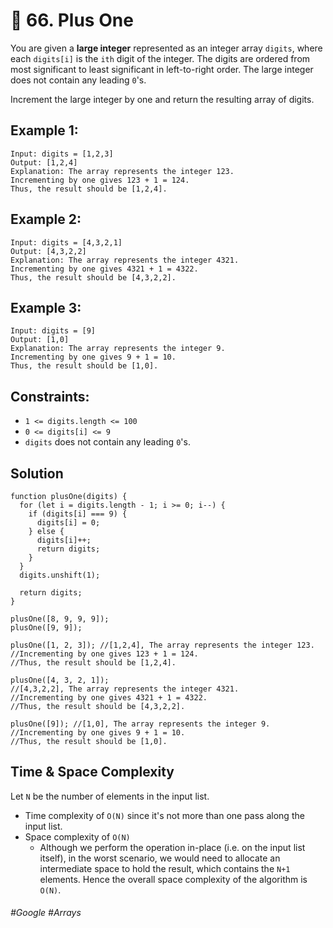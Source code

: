 # 🔎 66. Plus One
 
You are given a <b>large integer</b> represented as an integer array `digits`, where each `digits[i]` is the `ith` digit of the integer. The digits are ordered from most significant to least significant in left-to-right order. The large integer does not contain any leading `0`'s.

Increment the large integer by one and return the resulting array of digits.

## Example 1:
````
Input: digits = [1,2,3]
Output: [1,2,4]
Explanation: The array represents the integer 123.
Incrementing by one gives 123 + 1 = 124.
Thus, the result should be [1,2,4].
````
## Example 2:
````
Input: digits = [4,3,2,1]
Output: [4,3,2,2]
Explanation: The array represents the integer 4321.
Incrementing by one gives 4321 + 1 = 4322.
Thus, the result should be [4,3,2,2].
````
## Example 3:
````
Input: digits = [9]
Output: [1,0]
Explanation: The array represents the integer 9.
Incrementing by one gives 9 + 1 = 10.
Thus, the result should be [1,0].
````

## Constraints:
- `1 <= digits.length <= 100`
- `0 <= digits[i] <= 9`
- `digits` does not contain any leading `0`'s.

## Solution 
````
function plusOne(digits) {
  for (let i = digits.length - 1; i >= 0; i--) {
    if (digits[i] === 9) {
      digits[i] = 0;
    } else {
      digits[i]++;
      return digits;
    }
  }
  digits.unshift(1);

  return digits;
}

plusOne([8, 9, 9, 9]);
plusOne([9, 9]);

plusOne([1, 2, 3]); //[1,2,4], The array represents the integer 123. 
//Incrementing by one gives 123 + 1 = 124. 
//Thus, the result should be [1,2,4].

plusOne([4, 3, 2, 1]); 
//[4,3,2,2], The array represents the integer 4321. 
//Incrementing by one gives 4321 + 1 = 4322.
//Thus, the result should be [4,3,2,2].

plusOne([9]); //[1,0], The array represents the integer 9. 
//Incrementing by one gives 9 + 1 = 10. 
//Thus, the result should be [1,0].
````

## Time & Space Complexity
Let `N` be the number of elements in the input list.
- Time complexity of `O(N)` since it's not more than one pass along the input list.
- Space complexity of `O(N)`
  - Although we perform the operation in-place (i.e. on the input list itself), in the worst scenario, we would need to allocate an intermediate space to hold the result, which contains the `N+1` elements. Hence the overall space complexity of the algorithm is `O(N)`.

###### #Google #Arrays
